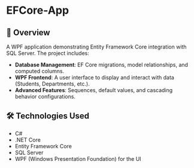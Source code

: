 # EFCore-App

## 📌 Overview

A WPF application demonstrating Entity Framework Core integration with SQL Server. The project includes:
- **Database Management**: EF Core migrations, model relationships, and computed columns.
- **WPF Frontend**: A user interface to display and interact with data (Students, Departments, etc.).
- **Advanced Features**: Sequences, default values, and cascading behavior configurations.

## 🛠️ Technologies Used
- C#
- .NET Core
- Entity Framework Core
- SQL Server
- WPF (Windows Presentation Foundation) for the UI

